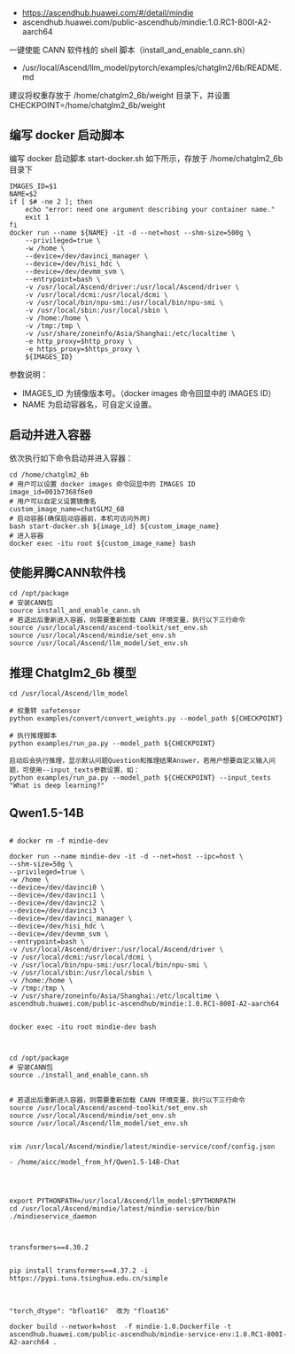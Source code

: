 

- https://ascendhub.huawei.com/#/detail/mindie
- ascendhub.huawei.com/public-ascendhub/mindie:1.0.RC1-800I-A2-aarch64


一键使能 CANN 软件栈的 shell 脚本（install_and_enable_cann.sh）


- /usr/local/Ascend/llm_model/pytorch/examples/chatglm2/6b/README.md


建议将权重存放于 /home/chatglm2_6b/weight 目录下，并设置 CHECKPOINT=/home/chatglm2_6b/weight



## 编写 docker 启动脚本

编写 docker 启动脚本 start-docker.sh 如下所示，存放于 /home/chatglm2_6b 目录下


```
IMAGES_ID=$1
NAME=$2
if [ $# -ne 2 ]; then
    echo "error: need one argument describing your container name."
    exit 1
fi
docker run --name ${NAME} -it -d --net=host --shm-size=500g \
    --privileged=true \
    -w /home \
    --device=/dev/davinci_manager \
    --device=/dev/hisi_hdc \
    --device=/dev/devmm_svm \
    --entrypoint=bash \
    -v /usr/local/Ascend/driver:/usr/local/Ascend/driver \
    -v /usr/local/dcmi:/usr/local/dcmi \
    -v /usr/local/bin/npu-smi:/usr/local/bin/npu-smi \
    -v /usr/local/sbin:/usr/local/sbin \
    -v /home:/home \
    -v /tmp:/tmp \
    -v /usr/share/zoneinfo/Asia/Shanghai:/etc/localtime \
    -e http_proxy=$http_proxy \
    -e https_proxy=$https_proxy \
    ${IMAGES_ID}
```


参数说明：

- IMAGES_ID 为镜像版本号。（docker images 命令回显中的 IMAGES ID）
- NAME 为启动容器名，可自定义设置。



## 启动并进入容器

依次执行如下命令启动并进入容器：

```
cd /home/chatglm2_6b
# 用户可以设置 docker images 命令回显中的 IMAGES ID
image_id=001b7368f6e0
# 用户可以自定义设置镜像名
custom_image_name=chatGLM2_6B
# 启动容器(确保启动容器前，本机可访问外网)
bash start-docker.sh ${image_id} ${custom_image_name}
# 进入容器
docker exec -itu root ${custom_image_name} bash
```


## 使能昇腾CANN软件栈

```
cd /opt/package
# 安装CANN包
source install_and_enable_cann.sh
# 若退出后重新进入容器，则需要重新加载 CANN 环境变量，执行以下三行命令
source /usr/local/Ascend/ascend-toolkit/set_env.sh
source /usr/local/Ascend/mindie/set_env.sh
source /usr/local/Ascend/llm_model/set_env.sh

```


## 推理 Chatglm2_6b 模型

```
cd /usr/local/Ascend/llm_model

# 权重转 safetensor
python examples/convert/convert_weights.py --model_path ${CHECKPOINT}

# 执行推理脚本
python examples/run_pa.py --model_path ${CHECKPOINT}

启动后会执行推理，显示默认问题Question和推理结果Answer，若用户想要自定义输入问题，可使用--input_texts参数设置，如：
python examples/run_pa.py --model_path ${CHECKPOINT} --input_texts "What is deep learning?"
```




## Qwen1.5-14B



```

# docker rm -f mindie-dev

docker run --name mindie-dev -it -d --net=host --ipc=host \
--shm-size=50g \
--privileged=true \
-w /home \
--device=/dev/davinci0 \
--device=/dev/davinci1 \
--device=/dev/davinci2 \
--device=/dev/davinci3 \
--device=/dev/davinci_manager \
--device=/dev/hisi_hdc \
--device=/dev/devmm_svm \
--entrypoint=bash \
-v /usr/local/Ascend/driver:/usr/local/Ascend/driver \
-v /usr/local/dcmi:/usr/local/dcmi \
-v /usr/local/bin/npu-smi:/usr/local/bin/npu-smi \
-v /usr/local/sbin:/usr/local/sbin \
-v /home:/home \
-v /tmp:/tmp \
-v /usr/share/zoneinfo/Asia/Shanghai:/etc/localtime \
ascendhub.huawei.com/public-ascendhub/mindie:1.0.RC1-800I-A2-aarch64


docker exec -itu root mindie-dev bash



cd /opt/package
# 安装CANN包
source ./install_and_enable_cann.sh


# 若退出后重新进入容器，则需要重新加载 CANN 环境变量，执行以下三行命令
source /usr/local/Ascend/ascend-toolkit/set_env.sh
source /usr/local/Ascend/mindie/set_env.sh
source /usr/local/Ascend/llm_model/set_env.sh


vim /usr/local/Ascend/mindie/latest/mindie-service/conf/config.json

- /home/aicc/model_from_hf/Qwen1.5-14B-Chat




export PYTHONPATH=/usr/local/Ascend/llm_model:$PYTHONPATH
cd /usr/local/Ascend/mindie/latest/mindie-service/bin
./mindieservice_daemon



```

```
transformers==4.30.2


pip install transformers==4.37.2 -i https://pypi.tuna.tsinghua.edu.cn/simple



"torch_dtype": "bfloat16"  改为 "float16" 
```






```
docker build --network=host  -f mindie-1.0.Dockerfile -t ascendhub.huawei.com/public-ascendhub/mindie-service-env:1.0.RC1-800I-A2-aarch64 .
```









